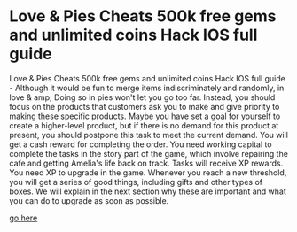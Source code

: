 # Love &amp; Pies Cheats 500k free gems and unlimited coins Hack IOS full guide

Love &amp; Pies Cheats 500k free gems and unlimited coins Hack IOS full guide - Although it would be fun to merge items indiscriminately and randomly, in love &amp; amp; Doing so in pies won't let you go too far. Instead, you should focus on the products that customers ask you to make and give priority to making these specific products. Maybe you have set a goal for yourself to create a higher-level product, but if there is no demand for this product at present, you should postpone this task to meet the current demand. You will get a cash reward for completing the order. You need working capital to complete the tasks in the story part of the game, which involve repairing the cafe and getting Amelia's life back on track. Tasks will receive XP rewards. You need XP to upgrade in the game. Whenever you reach a new threshold, you will get a series of good things, including gifts and other types of boxes. We will explain in the next section why these are important and what you can do to upgrade as soon as possible.

<a href="https://watermod.icu/love-and-pies/">go here</a>
